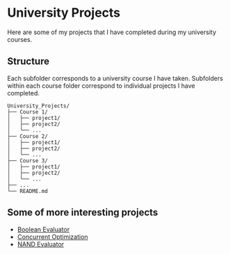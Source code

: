 # University Projects

Here are some of my projects that I have completed during my university courses.

## Structure
Each subfolder corresponds to a university course I have taken. Subfolders within each course folder correspond to individual projects I have completed.
```
University_Projects/
├── Course 1/
│   ├── project1/
│   ├── project2/
│   └── ...
├── Course 2/
│   ├── project1/
│   ├── project2/
│   └── ...
├── Course 3/
│   ├── project1/
│   ├── project2/
│   └── ...
├── ...
└── README.md
```

## Some of more interesting projects
- [Boolean Evaluator](./Concurrent%20Programming/Boolean%20evaluator/)
- [Concurrent Optimization](./Concurrent%20Programming/concurrent%20optimization/)
- [NAND Evaluator](./Computer%20Architecture%20and%20Operating%20Systems/nand/)